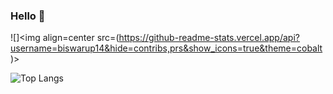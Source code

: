 ### Hello 👋

<!--
**biswarup14/biswarup14** is a ✨ _special_ ✨ repository because its `README.md` (this file) appears on your GitHub profile.

Here are some ideas to get you started:

- 🔭 I’m currently working on ...
- 🌱 I’m currently learning ...
- 👯 I’m looking to collaborate on ...
- 🤔 I’m looking for help with ...
- 💬 Ask me about ...
- 📫 How to reach me: ...
- 😄 Pronouns: ...
- ⚡ Fun fact: ...
-->
![]<img align=center src=(https://github-readme-stats.vercel.app/api?username=biswarup14&hide=contribs,prs&show_icons=true&theme=cobalt)>
 
![Top Langs](https://github-readme-stats.vercel.app/api/top-langs/?username=biswarup14&layout=compact&show_icons=true&theme=tokyonight)
  

